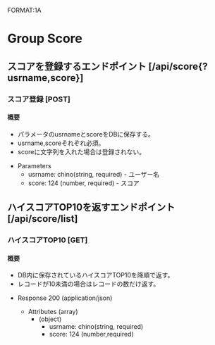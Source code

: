 FORMAT:1A

# Group Score

## スコアを登録するエンドポイント [/api/score{?usrname,score}]

### スコア登録 [POST]

#### 概要
* パラメータのusrnameとscoreをDBに保存する。
* usrname,scoreそれぞれ必須。
* scoreに文字列を入れた場合は登録されない。

+ Parameters
    + usrname: chino(string, required) - ユーザー名
    + score: 124 (number, required) - スコア

## ハイスコアTOP10を返すエンドポイント [/api/score/list]

### ハイスコアTOP10 [GET]

#### 概要
* DB内に保存されているハイスコアTOP10を降順で返す。
* レコードが10未満の場合はレコードの数だけ返す。

+ Response 200 (application/json)

    + Attributes (array)
        + (object)
            + usrname: chino(string, required)
            + score: 124 (number,required)